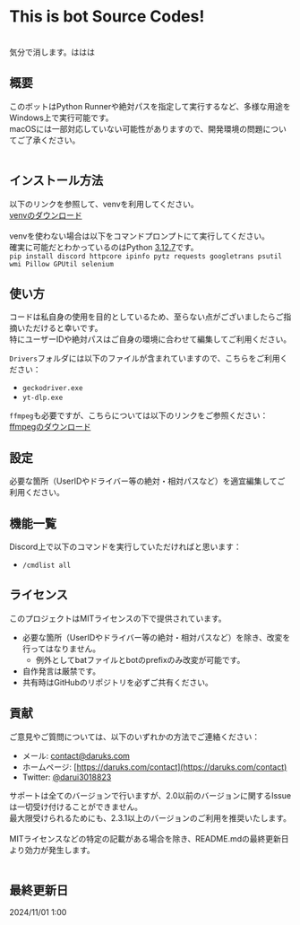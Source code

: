 # This is bot Source Codes!
<br>
気分で消します。ははは
<br>

## 概要
このボットはPython Runnerや絶対パスを指定して実行するなど、多様な用途をWindows上で実行可能です。<br>
macOSには一部対応していない可能性がありますので、開発環境の問題についてご了承ください。<br><br>

## インストール方法
以下のリンクを参照して、venvを利用してください。<br>
[venvのダウンロード](https://github.com/darui3018823/Thisisbot/releases/download/2.3.2/venv_3.12.7.zip)<br>
<br>
venvを使わない場合は以下をコマンドプロンプトにて実行してください。<br>
確実に可能だとわかっているのはPython [3.12.7](https://www.python.org/downloads/release/python-3127/)です。<br>
`pip install discord httpcore ipinfo pytz requests googletrans psutil wmi Pillow GPUtil selenium`<br>

## 使い方
コードは私自身の使用を目的としているため、至らない点がございましたらご指摘いただけると幸いです。<br>
特にユーザーIDや絶対パスはご自身の環境に合わせて編集してご利用ください。<br>

`Drivers`フォルダには以下のファイルが含まれていますので、こちらをご利用ください：
- `geckodriver.exe`
- `yt-dlp.exe`

`ffmpeg`も必要ですが、こちらについては以下のリンクをご参照ください：
[ffmpegのダウンロード](https://bot.daruks.com/thisisbot/ffmpeg/)

## 設定
必要な箇所（UserIDやドライバー等の絶対・相対パスなど）を適宜編集してご利用ください。

## 機能一覧
Discord上で以下のコマンドを実行していただければと思います：
- `/cmdlist all`

## ライセンス
このプロジェクトはMITライセンスの下で提供されています。

- 必要な箇所（UserIDやドライバー等の絶対・相対パスなど）を除き、改変を行ってはなりません。
  - 例外としてbatファイルとbotのprefixのみ改変が可能です。
- 自作発言は厳禁です。
- 共有時はGitHubのリポジトリを必ずご共有ください。

## 貢献
ご意見やご質問については、以下のいずれかの方法でご連絡ください：
- メール: contact@daruks.com
- ホームページ: [https://daruks.com/contact](https://daruks.com/contact)
- Twitter: [@darui3018823](https://twitter.com/darui3018823)

サポートは全てのバージョンで行いますが、2.0以前のバージョンに関するIssueは一切受け付けることができません。<br>
最大限受けられるためにも、2.3.1以上のバージョンのご利用を推奨いたします。<br>
<br>
MITライセンスなどの特定の記載がある場合を除き、README.mdの最終更新日より効力が発生します。<br>
<br>
## 最終更新日
2024/11/01 1:00
